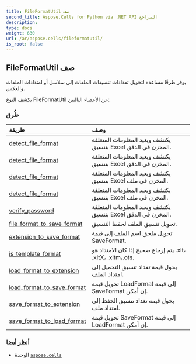 ```yaml
---
title: FileFormatUtil صف
second_title: Aspose.Cells for Python via .NET API المراجع
description:
type: docs
weight: 630
url: /ar/aspose.cells/fileformatutil/
is_root: false
---
```

##  FileFormatUtil صف
يوفر طرقًا مساعدة لتحويل تعدادات تنسيقات الملفات إلى سلاسل أو امتدادات الملفات والعكس.



يكشف النوع FileFormatUtil عن الأعضاء التاليين:

###  طُرق
| طريقة| وصف|
| :- | :- |
| [detect_file_format](/cells/python-net/ar/aspose.cells/fileformatutil/detect_file_format/#io.RawIOBase) |يكتشف ويعيد المعلومات المتعلقة بتنسيق Excel المخزن في الدفق.|
| [detect_file_format](/cells/python-net/ar/aspose.cells/fileformatutil/detect_file_format/#io.RawIOBase-str) |يكتشف ويعيد المعلومات المتعلقة بتنسيق Excel المخزن في الدفق.|
| [detect_file_format](/cells/python-net/ar/aspose.cells/fileformatutil/detect_file_format/#str) | يكتشف ويعيد المعلومات المتعلقة بتنسيق Excel المخزن في ملف.|
| [detect_file_format](/cells/python-net/ar/aspose.cells/fileformatutil/detect_file_format/#str-str) | يكتشف ويعيد المعلومات المتعلقة بتنسيق Excel المخزن في ملف.|
| [verify_password](/cells/python-net/ar/aspose.cells/fileformatutil/verify_password/#io.RawIOBase-str) |يكتشف ويعيد المعلومات المتعلقة بتنسيق Excel المخزن في الدفق.|
| [file_format_to_save_format](/cells/python-net/ar/aspose.cells/fileformatutil/file_format_to_save_format/#aspose.cells.FileFormatType) | تحويل تنسيق الملف لحفظ التنسيق.|
| [extension_to_save_format](/cells/python-net/ar/aspose.cells/fileformatutil/extension_to_save_format/#str) | تحويل ملحق اسم الملف إلى قيمة SaveFormat.|
| [is_template_format](/cells/python-net/ar/aspose.cells/fileformatutil/is_template_format/#str) | يتم إرجاع صحيح إذا كان الامتداد هو .xlt، .xltX، .xltm،.ots.|
| [load_format_to_extension](/cells/python-net/ar/aspose.cells/fileformatutil/load_format_to_extension/#aspose.cells.LoadFormat) | يحول قيمة تعداد تنسيق التحميل إلى امتداد الملف.|
| [load_format_to_save_format](/cells/python-net/ar/aspose.cells/fileformatutil/load_format_to_save_format/#aspose.cells.LoadFormat) | تحويل قيمة LoadFormat إلى قيمة SaveFormat إن أمكن.|
| [save_format_to_extension](/cells/python-net/ar/aspose.cells/fileformatutil/save_format_to_extension/#aspose.cells.SaveFormat) | يحول قيمة تعداد تنسيق الحفظ إلى امتداد ملف.|
| [save_format_to_load_format](/cells/python-net/ar/aspose.cells/fileformatutil/save_format_to_load_format/#aspose.cells.SaveFormat) | تحويل قيمة SaveFormat إلى قيمة LoadFormat إن أمكن.|



###  أنظر أيضا
* الوحدة [`aspose.cells`](..)
